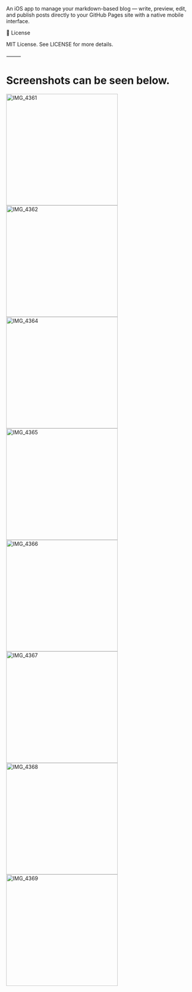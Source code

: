 An iOS app to manage your markdown-based blog — write, preview, edit, and publish posts directly to your GitHub Pages site with a native mobile interface.


📜 License

MIT License. See LICENSE for more details.

⸻

# Screenshots can be seen below.


<img width="300" alt="IMG_4361" src="https://github.com/user-attachments/assets/31ae11c1-3574-4ed6-835b-b14e3fda36cd" />
<img width="300" alt="IMG_4362" src="https://github.com/user-attachments/assets/f3d600a1-67b1-4a37-8655-02fe357af370" />
<img width="300" alt="IMG_4364" src="https://github.com/user-attachments/assets/b63c2f9f-f51d-44f4-9c7b-c122ed530bd2" />
<img width="300" alt="IMG_4365" src="https://github.com/user-attachments/assets/ec9e7f84-407c-4534-b9de-cb15c20cb335" />
<img width="300" alt="IMG_4366" src="https://github.com/user-attachments/assets/3efc2af6-cd0e-4e69-a994-e85dfc97d68b" />
<img width="300" alt="IMG_4367" src="https://github.com/user-attachments/assets/f6172e3e-fa25-46a3-8c9c-f86f9ec7c625" />
<img width="300" alt="IMG_4368" src="https://github.com/user-attachments/assets/699c1028-ed8d-4f36-aeed-600c5c290d4e" />
<img width="300" alt="IMG_4369" src="https://github.com/user-attachments/assets/6af715a7-a17e-42c9-b838-c81ed5c7efcd" />
